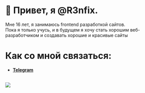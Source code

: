 # 👋 Привет, я @R3nfix. 
Мне 16 лет, я занимаюсь frontend разработкой сайтов. <br>
Пока я только учусь, и в будущем я хочу стать хорошим веб-разработчиком и создавать хорошие и красивые сайты

# Как со мной связаться:
<ul>
<b>
  <li>
    <a href="https://t.me/qu3nty">Telegram</a>
  </li>
</b> <br>
</ul>

![](https://komarev.com/ghpvc/?username=R3nfix&color=blue)
